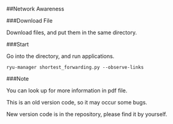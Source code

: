 ##Network Awareness

###Download File

Download files, and put them in the same directory.

###Start

Go into the directory, and run applications.

	ryu-manager shortest_forwarding.py --observe-links

###Note

You can look up for more information in pdf file.

This is an old version code, so it may occur some bugs.

New version code is in the repository, please find it by yourself.
